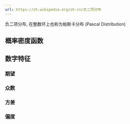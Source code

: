```yaml
---
url: https://zh.wikipedia.org/zh-cn/负二项分布
---
```


负二项分布, 在整数环上也称为帕斯卡分布 (Pascal Distribution) 

## 概率密度函数

## 数字特征

### 期望

### 众数

### 方差

### 偏度